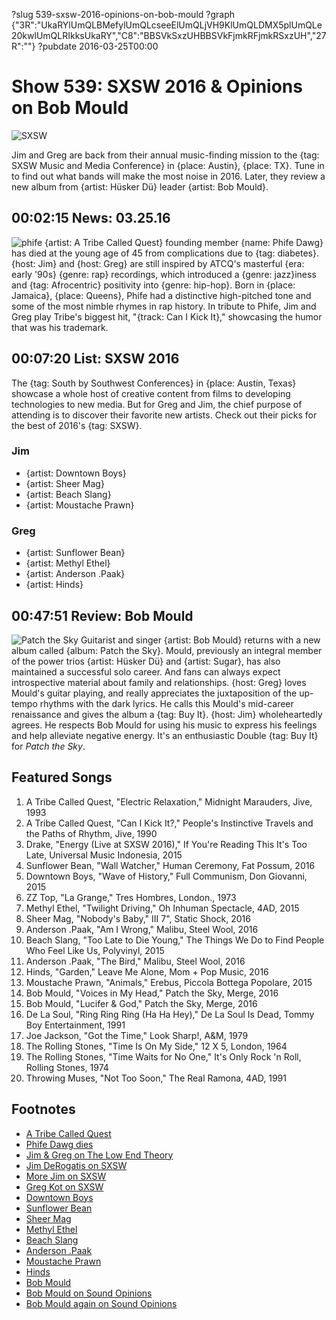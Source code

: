 ?slug 539-sxsw-2016-opinions-on-bob-mould
?graph {"3R":"UkaRYlUmQLBMefylUmQLcseeElUmQLjVH9KlUmQLDMX5plUmQLe20kwlUmQLRIkksUkaRY","C8":"BBSVkSxzUHBBSVkFjmkRFjmkRSxzUH","27R":""}
?pubdate 2016-03-25T00:00

# Show 539: SXSW 2016 & Opinions on Bob Mould

![SXSW](//static.soundopinions.org/images/2016/sxswweb.jpg)

Jim and Greg are back from their annual music-finding mission to the {tag: SXSW Music and Media Conference} in {place: Austin}, {place: TX}. Tune in to find out what bands will make the most noise in 2016. Later, they review a new album from {artist: Hüsker Dü} leader {artist: Bob Mould}.


## 00:02:15 News: 03.25.16
![phife](//static.soundopinions.org/images/2016/phife.jpg)
{artist: A Tribe Called Quest} founding member {name: Phife Dawg} has died at the young age of 45 from complications due to {tag: diabetes}. {host: Jim} and {host: Greg} are still inspired by ATCQ's masterful {era: early '90s} {genre: rap} recordings, which introduced a {genre: jazz}iness and {tag: Afrocentric} positivity into {genre: hip-hop}. Born in {place: Jamaica}, {place: Queens}, Phife had a distinctive high-pitched tone and some of the most nimble rhymes in rap history. In tribute to Phife, Jim and Greg play Tribe's biggest hit, "{track: Can I Kick It}," showcasing the humor that was his trademark.

## 00:07:20 List: SXSW 2016
The {tag: South by Southwest Conferences} in {place: Austin, Texas} showcase a whole host of creative content from films to developing technologies to new media. But for Greg and Jim, the chief purpose of attending is to discover their favorite new artists. Check out their picks for the best of 2016's {tag: SXSW}. 

### Jim
- {artist: Downtown Boys}
- {artist: Sheer Mag}
- {artist: Beach Slang}
- {artist: Moustache Prawn}

### Greg
- {artist: Sunflower Bean}
- {artist: Methyl Ethel}
- {artist: Anderson .Paak}
- {artist: Hinds}

## 00:47:51 Review: Bob Mould
![Patch the Sky](//static.soundopinions.org/assets/539/27R0.jpg "524371/1072816506")
Guitarist and singer {artist: Bob Mould} returns with a new album called {album: Patch the Sky}. Mould, previously an integral member of the power trios {artist: Hüsker Dü} and {artist: Sugar}, has also maintained a successful solo career. And fans can always expect introspective material about family and relationships. {host: Greg} loves Mould's guitar playing, and really appreciates the juxtaposition of the up-tempo rhythms with the dark lyrics. He calls this Mould's mid-career renaissance and gives the album a {tag: Buy It}. {host: Jim} wholeheartedly agrees. He respects Bob Mould for using his music to express his feelings and help alleviate negative energy. It's an enthusiastic Double {tag: Buy It} for *Patch the Sky*.



## Featured Songs

1. A Tribe Called Quest, "Electric Relaxation," Midnight Marauders, Jive, 1993 
1. A Tribe Called Quest, "Can I Kick It?," People's Instinctive Travels and the Paths of Rhythm, Jive, 1990
1. Drake, "Energy (Live at SXSW 2016)," If You're Reading This It's Too Late, Universal Music Indonesia, 2015
1. Sunflower Bean, "Wall Watcher," Human Ceremony, Fat Possum, 2016
1. Downtown Boys, "Wave of History," Full Communism, Don Giovanni, 2015
1. ZZ Top, "La Grange," Tres Hombres, London., 1973
1. Methyl Ethel, "Twilight Driving," Oh Inhuman Spectacle, 4AD, 2015
1. Sheer Mag, "Nobody's Baby," III 7", Static Shock, 2016
1. Anderson .Paak, "Am I Wrong," Malibu, Steel Wool, 2016
1. Beach Slang, "Too Late to Die Young," The Things We Do to Find People Who Feel Like Us, Polyvinyl, 2015
1. Anderson .Paak, "The Bird," Malibu, Steel Wool, 2016
1. Hinds, "Garden," Leave Me Alone, Mom + Pop Music, 2016
1. Moustache Prawn, "Animals," Erebus, Piccola Bottega Popolare, 2015
1. Bob Mould, "Voices in My Head," Patch the Sky, Merge, 2016
1. Bob Mould, "Lucifer & God," Patch the Sky, Merge, 2016
1. De La Soul, "Ring Ring Ring (Ha Ha Hey)," De La Soul Is Dead, Tommy Boy Entertainment, 1991 
1. Joe Jackson, "Got the Time," Look Sharp!, A&M, 1979 
1. The Rolling Stones, "Time Is On My Side," 12 X 5, London, 1964 
1. The Rolling Stones, "Time Waits for No One," It's Only Rock 'n Roll, Rolling Stones, 1974 
1. Throwing Muses, "Not Too Soon," The Real Ramona, 4AD, 1991 


## Footnotes
- [A Tribe Called Quest](http://atribecalledquest.com/)
- [Phife Dawg dies](http://www.rollingstone.com/music/news/a-tribe-called-quests-phife-dawg-dead-at-45-20160323)
- [Jim & Greg on The Low End Theory](/show/252/)
- [Jim DeRogatis on SXSW](https://www-prod.wbez.org/shows/jim-derogatis/sxsw-dispatch-3-finding-my-religion-and-punkrock-revelations/f5a2a4ee-0286-461c-bdc5-6fb17ceafa57)
- [More Jim on SXSW](https://www.wbez.org/shows/jim-derogatis/sxsw-dispatch-4-italian-power-trios-texas-psychedelia-and-new-york-shoegaze/00b2de16-681b-482e-9847-8df37f98ddf3)
- [Greg Kot on SXSW](http://www.chicagotribune.com/entertainment/music/kot/ct-sxsw-2016-highlights-ent-0321-20160320-column.html)
- [Downtown Boys](https://downtownboys.bandcamp.com/)
- [Sunflower Bean](https://sunflowerbean.bandcamp.com/)
- [Sheer Mag](https://sheermag.bandcamp.com/)
- [Methyl Ethel](https://www.facebook.com/methylethel/)
- [Beach Slang](https://beachslang.bandcamp.com/)
- [Anderson .Paak](http://www.andersonpaak.com/)
- [Moustache Prawn](http://www.moustacheprawn.com/)
- [Hinds](https://hinds.bandcamp.com/)
- [Bob Mould](http://bobmould.com/)
- [Bob Mould on Sound Opinions](http://www.soundopinions.org/show/295/)
- [Bob Mould again on Sound Opinions](http://www.soundopinions.org/show/119/#bobmould)
